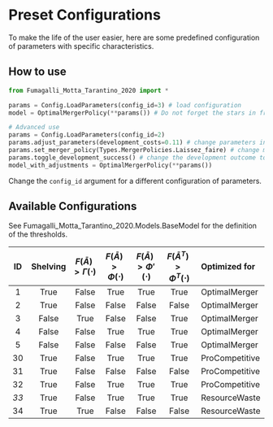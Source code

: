 # Preset Configurations

To make the life of the user easier, here are some predefined configuration of parameters with specific characteristics.

## How to use

```python
from Fumagalli_Motta_Tarantino_2020 import *

params = Config.LoadParameters(config_id=3) # load configuration
model = OptimalMergerPolicy(**params()) # Do not forget the stars in front of the call

# Advanced use
params = Config.LoadParameters(config_id=2)
params.adjust_parameters(development_costs=0.11) # change parameters in the configuration
params.set_merger_policy(Types.MergerPolicies.Laissez_faire) # change merger policy
params.toggle_development_success() # change the development outcome to the opposite
model_with_adjustments = OptimalMergerPolicy(**params())
```

Change the `config_id` argument for a different configuration of parameters.

## Available Configurations

See Fumagalli_Motta_Tarantino_2020.Models.BaseModel for the definition of the thresholds.

|  ID  |     Shelving     | $F(\bar{A}) > \Gamma(\cdot)$ | $F(\bar{A}) > \Phi(\cdot)$ | $F(\bar{A}) > \Phi'(\cdot)$ | $F(\bar{A}^T) > \Phi^T(\cdot)$ | Optimized for  |
|:----:|:----------------:|:----------------------------:|:--------------------------:|:---------------------------:|:------------------------------:|:---------------|
|  1   |       True       |            False             |            True            |            True             |              True              | OptimalMerger  |
|  2   |       True       |            False             |           False            |            False            |             False              | OptimalMerger  |
|  3   |      False       |             True             |           False            |            False            |              True              | OptimalMerger  |
|  4   |      False       |            False             |            True            |            True             |              True              | OptimalMerger  |
|  5   |      False       |            False             |           False            |            False            |              True              | OptimalMerger  |
|  30  |       True       |            False             |            True            |            True             |              True              | ProCompetitive |
|  31  |       True       |            False             |           False            |            False            |             False              | ProCompetitive |
|  32  |       True       |            False             |            True            |            True             |              True              | ProCompetitive |
| *33* |       True       |            False             |            True            |            True             |              True              | ResourceWaste  |
|  34  |       True       |             True             |           False            |            False            |             False              | ResourceWaste  |
